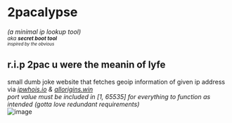 # 2pacalypse
*(a minimal ip lookup tool)* <br>
<sub>*aka **secret boot tool*** <br>
<sub> *inspired by the obvious*

## r.i.p 2pac u were the meanin of lyfe
small dumb joke website that fetches geoip information of given ip address via *[ipwhois.io](https://ipwhois.io/) & [allorigins.win](https://allorigins.win)* <br>
*port value must be included in [1, 65535] for everything to function as intended (gotta love redundant requirements)* <br>
![image](https://github.com/user-attachments/assets/ddf44090-f009-481c-818e-b3267ac32429)
